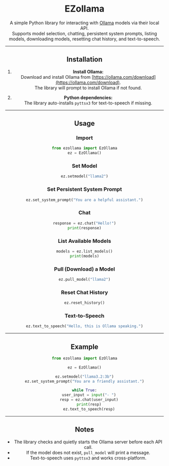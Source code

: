 <div align="center" style="text-align: center;">

# <h1>EZollama</h1>

A simple Python library for interacting with [Ollama](https://ollama.com/) models via their local API.  
Supports model selection, chatting, persistent system prompts, listing models, downloading models, resetting chat history, and text-to-speech.

---

## Installation

1. **Install Ollama:**  
   Download and install Ollama from [https://ollama.com/download](https://ollama.com/download).  
   The library will prompt to install Ollama if not found.

2. **Python dependencies:**  
   The library auto-installs `pyttsx3` for text-to-speech if missing.

---

## Usage

### Import

```python
from ezollama import EzOllama
ez = EzOllama()
```

### Set Model

```python
ez.setmodel("llama2")
```

### Set Persistent System Prompt

```python
ez.set_system_prompt("You are a helpful assistant.")
```

### Chat

```python
response = ez.chat("Hello!")
print(response)
```

### List Available Models

```python
models = ez.list_models()
print(models)
```

### Pull (Download) a Model

```python
ez.pull_model("llama2")
```

### Reset Chat History

```python
ez.reset_history()
```

### Text-to-Speech

```python
ez.text_to_speech("Hello, this is Ollama speaking.")
```

---

## Example

```python
from ezollama import EzOllama

ez = EzOllama()

ez.setmodel("llama3.2:3b")
ez.set_system_prompt("You are a friendly assistant.")

while True:
    user_input = input("- ")
    resp = ez.chat(user_input)
    print(resp)
    ez.text_to_speech(resp)
```

---

## Notes

- The library checks and quietly starts the Ollama server before each API call.
- If the model does not exist, `pull_model` will print a message.
- Text-to-speech uses `pyttsx3` and works cross-platform.
